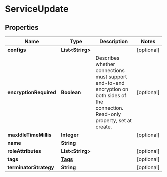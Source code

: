 

# ServiceUpdate


## Properties

| Name | Type | Description | Notes |
|------------ | ------------- | ------------- | -------------|
|**configs** | **List&lt;String&gt;** |  |  [optional] |
|**encryptionRequired** | **Boolean** | Describes whether connections must support end-to-end encryption on both sides of the connection. Read-only property, set at create. |  [optional] |
|**maxIdleTimeMillis** | **Integer** |  |  [optional] |
|**name** | **String** |  |  |
|**roleAttributes** | **List&lt;String&gt;** |  |  [optional] |
|**tags** | [**Tags**](Tags.md) |  |  [optional] |
|**terminatorStrategy** | **String** |  |  [optional] |




